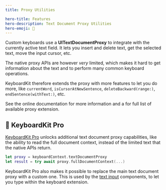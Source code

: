 ```yaml
---
title: Proxy Utilities

hero-title: Features
hero-description: Text Document Proxy Utilities
hero-emoji: 📄
---
```


Custom keyboards use a **UITextDocumentProxy** to integrate with the currently active text field. It lets you insert and delete text, get the selected text, move the input cursor, etc.

The native proxy APIs are however *very* limited, which makes it hard to get information about the text and to perform many common keyboard operations. 

KeyboardKit therefore extends the proxy with more features to let you do more, like ``currentWord``, ``isCursorAtNewSentence``, ``deleteBackward(range:)``, ``endSentence(withText:)``, etc.

See the online documentation for more information and a for full list of available proxy extension.


## 👑 KeyboardKit Pro

[KeyboardKit Pro][Pro] unlocks additional text document proxy capabilities, like the ability to read the full document context, instead of the limited text that the native APIs return.


```swift
let proxy = keyboardContext.textDocumentProxy
let result = try await proxy.fullDocumentContext(...)
```

KeyboardKit Pro also makes it possible to replace the main text document proxy with a custom one. This is used by the [text input](/features/text-input) components, to let you type within the keyboard extension.


[Pro]: /pro
